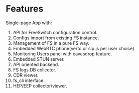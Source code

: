 # Features

Single-page App with:

1. API for FreeSwitch configuration control.
2. Configs import from existing FS instance.
3. Management of FS in a pure FS way.
4. Embedded WebRTC phone(verto or sip.js per user choice)
5. Monitoring Users panel with eavesdrop feature.
6. Embedded STUN server.
7. API oriented backend.
8. FS logs DB collector.
9. CDR viewer.
10. fs_cli interface.
11. HEP/EEP collector/viewer.
